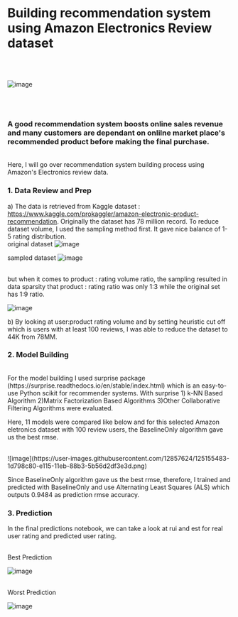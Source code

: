 # Building recommendation system using Amazon Electronics Review dataset 


<br><br>

 ![image](https://user-images.githubusercontent.com/12857624/125155009-e9509c80-e111-11eb-8374-9b52d6da7cda.png)

<br><br>
### A good recommendation system boosts online sales revenue and many customers are dependant on onlilne market place's recommended product before making the final purchase.
<br>
Here, I will go over recommendation system building process using Amazon's Electronics review data. 


### 1. Data Review and Prep
a) The data is retrieved from Kaggle dataset : https://www.kaggle.com/prokaggler/amazon-electronic-product-recommendation. 
Originally the dataset has 78 million record. To reduce dataset volume, I used the sampling method first. It gave nice balance of 1-5 rating distribution.
<br>
original dataset
![image](https://user-images.githubusercontent.com/12857624/125157021-6c2b2480-e11d-11eb-9ce3-45b29f3cf294.png)


sampled dataset
![image](https://user-images.githubusercontent.com/12857624/125157048-8533d580-e11d-11eb-99dc-519a26363b23.png)

<br>
but when it comes to product : rating volume ratio, the sampling resulted in data sparsity that product : rating ratio was only 1:3 while the original set has 1:9 ratio. 


![image](https://user-images.githubusercontent.com/12857624/125155197-10f43480-e113-11eb-8982-257a3d79f749.png)


b) By looking at user:product rating volume and by setting heuristic cut off which is users with at least 100 reviews, I was able to reduce the dataset to 44K from 78MM.

### 2. Model Building 
<br>
For the model building I used surprise package (https://surprise.readthedocs.io/en/stable/index.html) which is an easy-to-use Python scikit for recommender systems.
With surprise 1) k-NN Based Algorithm 2)Matrix Factorization Based Algorithms 3)Other Collaborative Filtering Algorithms were evaluated.


Here, 11 models were compared like below and for this selected Amazon eletronics dataset with 100 review users, the BaselineOnly algorithm gave us the best rmse.

<br>
![image](https://user-images.githubusercontent.com/12857624/125155483-1d798c80-e115-11eb-88b3-5b56d2df3e3d.png)

Since BaselineOnly algorithm gave us the best rmse, therefore, I trained and predicted with BaselineOnly and use Alternating Least Squares (ALS) which outputs 0.9484 as prediction rmse accuracy. 


### 3. Prediction 
 
In the final predictions notebook, we can take a look at rui and est for real user rating and predicted user rating.  

<br> Best Prediction

![image](https://user-images.githubusercontent.com/12857624/125156818-510be500-e11c-11eb-9c68-0e6ae68b4930.png)

<br> Worst Prediction

![image](https://user-images.githubusercontent.com/12857624/125156851-831d4700-e11c-11eb-8273-f72f32acc7d7.png)


